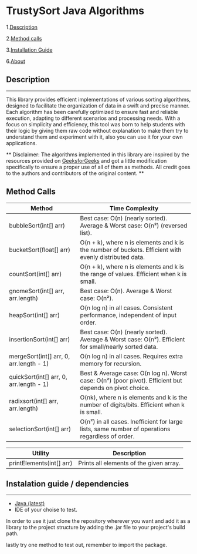 # TrustySort Java Algorithms

1.[Description](#description)

2.[Method calls](#Methods-Calls)

3.[Installation Guide](#instalation-guide--dependencies)

6.[About](#about)

## Description
-------------
This library provides efficient implementations of various sorting algorithms, designed to facilitate the organization of data in a swift and precise manner. Each algorithm has been carefully optimized to ensure fast and reliable execution, adapting to different scenarios and processing needs. With a focus on simplicity and efficiency, this tool was born to help students with their logic by giving them raw code without explanation to make them try to understand them and experiment with it, also you can use it for your own applications.

** Disclaimer: The algorithms implemented in this library are inspired by the resources provided on [GeeksforGeeks](https://www.geeksforgeeks.org/ "GeeksforGeeks") and got a little modification specifically to ensure a proper use of all of them as methods. All credit goes to the authors and contributors of the original content. **

## Method Calls
| Method                             | Time Complexity                                                                                       |
|------------------------------------|------------------------------------------------------------------------------------------------------|
| bubbleSort(int[] arr)              | Best case: O(n) (nearly sorted). Average & Worst case: O(n²) (reversed list).                        |
| bucketSort(float[] arr)            | O(n + k), where n is elements and k is the number of buckets. Efficient with evenly distributed data.|
| countSort(int[] arr)               | O(n + k), where n is elements and k is the range of values. Efficient when k is small.               |
| gnomeSort(int[] arr, arr.length)   | Best case: O(n). Average & Worst case: O(n²).                                                          |
| heapSort(int[] arr)                | O(n log n) in all cases. Consistent performance, independent of input order.                          |
| insertionSort(int[] arr)           | Best case: O(n) (nearly sorted). Average & Worst case: O(n²). Efficient for small/nearly sorted data. |
| mergeSort(int[] arr, 0, arr.length - 1) | O(n log n) in all cases. Requires extra memory for recursion.                                           |
| quickSort(int[] arr, 0, arr.length - 1) | Best & Average case: O(n log n). Worst case: O(n²) (poor pivot). Efficient but depends on pivot choice. |
| radixsort(int[] arr, arr.length)   | O(nk), where n is elements and k is the number of digits/bits. Efficient when k is small.             |
| selectionSort(int[] arr)           | O(n²) in all cases. Inefficient for large lists, same number of operations regardless of order.      |

| Utility                           | Description                                                                                           |
|------------------------------------|------------------------------------------------------------------------------------------------------|
| printElements(int[] arr)          | Prints all elements of the given array.                                                               |


## Instalation guide / dependencies 
-------------
* [Java (latest)](https://www.oracle.com/java/technologies/downloads/ "Java (latest)")
* IDE of your choise to test.

In order to use it just clone the repository wherever you want and add it as a library to the project structure by adding the .jar file to your project's build path.

lastly try one method to test out, remember to import the package. 

